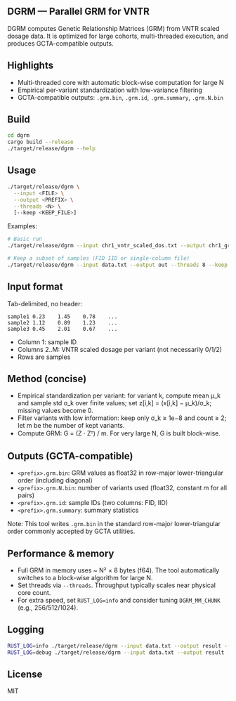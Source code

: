 ## DGRM — Parallel GRM for VNTR

DGRM computes Genetic Relationship Matrices (GRM) from VNTR scaled dosage data. It is optimized for large cohorts, multi-threaded execution, and produces GCTA-compatible outputs.

## Highlights
- Multi-threaded core with automatic block-wise computation for large N
- Empirical per-variant standardization with low-variance filtering
- GCTA-compatible outputs: `.grm.bin`, `.grm.id`, `.grm.summary`, `.grm.N.bin`


## Build
```bash
cd dgrm
cargo build --release
./target/release/dgrm --help
```

## Usage
```bash
./target/release/dgrm \
  --input <FILE> \
  --output <PREFIX> \
  --threads <N> \
  [--keep <KEEP_FILE>]
```

Examples:
```bash
# Basic run
./target/release/dgrm --input chr1_vntr_scaled_dos.txt --output chr1_grm --threads 8

# Keep a subset of samples (FID IID or single-column file)
./target/release/dgrm --input data.txt --output out --threads 8 --keep keep.txt
```

## Input format
Tab-delimited, no header:
```
sample1	0.23	1.45	0.78	...
sample2	1.12	0.89	1.23	...
sample3	0.45	2.01	0.67	...
```
- Column 1: sample ID
- Columns 2..M: VNTR scaled dosage per variant (not necessarily 0/1/2)
- Rows are samples

## Method (concise)
- Empirical standardization per variant: for variant k, compute mean μ_k and sample std σ_k over finite values; set z[i,k] = (x[i,k] − μ_k)/σ_k; missing values become 0.
- Filter variants with low information: keep only σ_k ≥ 1e−8 and count ≥ 2; let m be the number of kept variants.
- Compute GRM: G = (Z · Zᵀ) / m. For very large N, G is built block-wise.

## Outputs (GCTA-compatible)
- `<prefix>.grm.bin`: GRM values as float32 in row-major lower-triangular order (including diagonal)
- `<prefix>.grm.N.bin`: number of variants used (float32, constant m for all pairs)
- `<prefix>.grm.id`: sample IDs (two columns: FID, IID)
- `<prefix>.grm.summary`: summary statistics

Note: This tool writes `.grm.bin` in the standard row-major lower-triangular order commonly accepted by GCTA utilities.

## Performance & memory
- Full GRM in memory uses ~ N² × 8 bytes (f64). The tool automatically switches to a block-wise algorithm for large N.
- Set threads via `--threads`. Throughput typically scales near physical core count.
- For extra speed, set `RUST_LOG=info` and consider tuning `DGRM_MM_CHUNK` (e.g., 256/512/1024).

## Logging
```bash
RUST_LOG=info ./target/release/dgrm --input data.txt --output result --threads 8 | cat
RUST_LOG=debug ./target/release/dgrm --input data.txt --output result --threads 8 | cat
```

## License
MIT